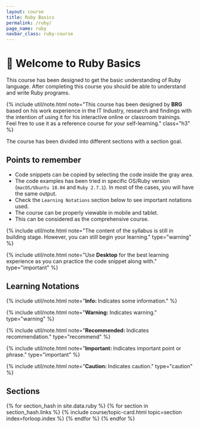 ```yaml
---
layout: course
title: Ruby Basics
permalink: /ruby/
page_name: ruby
navbar_class: ruby-course
---
```


# :pray: Welcome to Ruby Basics

This course has been designed to get the basic understanding of Ruby language. After completing this course you should be able to understand and write Ruby programs.

{% include util/note.html
    note="This course has been designed by <strong>BRG</strong> based on his work experience in the IT Industry, research and findings with the intention of using it for his interactive online or classroom trainings. <br>Feel free to use it as a reference course for your self-learning." class="h3"
%}

The course has been divided into different sections with a section goal.

## Points to remember

- Code snippets can be copied by selecting the code inside the gray area.
- The code examples has been tried in specific OS/Ruby version (`macOS/Ubuntu 18.04` and `Ruby 2.7.1`). In most of the cases, you will have the same output.
- Check the `Learning Notations` section below to see important notations used.
- The course can be properly viewable in mobile and tablet.
- This can be considered as the comprehensive course.

{% include util/note.html
    note="The content of the syllabus is still in building stage. However, you can still begin your learning."
    type="warning"
%}

{% include util/note.html
          note="Use <strong>Desktop</strong> for the best learning experience as you can practice the code snippet along with." type="important" %}

## Learning Notations

{% include util/note.html
          note="<strong>Info: </strong> Indicates some information." %}

{% include util/note.html
          note="<strong>Warning: </strong> Indicates warning." type="warning" %}

{% include util/note.html
          note="<strong>Recommended: </strong> Indicates recommendation." type="recommend" %}

{% include util/note.html
          note="<strong>Important: </strong> Indicates important point or phrase." type="important" %}

{% include util/note.html
          note="<strong>Caution: </strong> Indicates caution." type="caution" %}

## Sections

<div class="section-index">
  <div class="container-fluid">
    <div class="card-columns">
    {% for section_hash in site.data.ruby %}
      {% for section in section_hash.links %}
        {% include course/topic-card.html
            topic=section index=forloop.index %}
      {% endfor %}
    {% endfor %}
    </div>
  </div>
</div>
